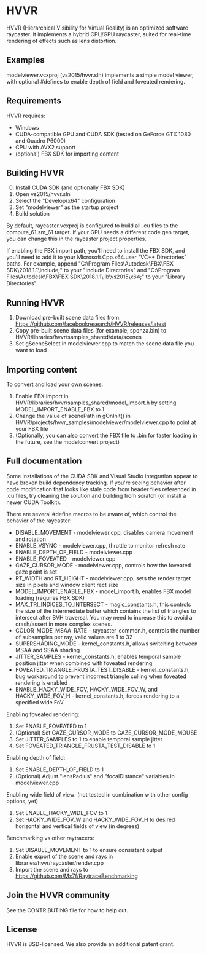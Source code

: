 # HVVR
HVVR (Hierarchical Visibility for Virtual Reality) is an optimized software raycaster. It implements a hybrid CPU/GPU raycaster, suited for real-time rendering of effects such as lens distortion.

## Examples
modelviewer.vcxproj (vs2015/hvvr.sln) implements a simple model viewer, with optional #defines to enable depth of field and foveated rendering.

## Requirements
HVVR requires:
* Windows
* CUDA-compatible GPU and CUDA SDK (tested on GeForce GTX 1080 and Quadro P6000)
* CPU with AVX2 support
* (optional) FBX SDK for importing content

## Building HVVR
0. Install CUDA SDK (and optionally FBX SDK)
1. Open vs2015/hvvr.sln
2. Select the "Develop/x64" configuration
3. Set "modelviewer" as the startup project
4. Build solution

By default, raycaster.vcxproj is configured to build all .cu files to the compute_61,sm_61 target. If your GPU needs a different code gen target, you can change this in the raycaster project properties.

If enabling the FBX import path, you'll need to install the FBX SDK, and you'll need to add it to your Microsoft.Cpp.x64.user "VC++ Directories" paths. For example, append "C:\Program Files\Autodesk\FBX\FBX SDK\2018.1.1\include;" to your "Include Directories" and "C:\Program Files\Autodesk\FBX\FBX SDK\2018.1.1\lib\vs2015\x64\;" to your "Library Directories".

## Running HVVR
1. Download pre-built scene data files from: https://github.com/facebookresearch/HVVR/releases/latest
2. Copy pre-built scene data files (for example, sponza.bin) to HVVR/libraries/hvvr/samples_shared/data/scenes
3. Set gSceneSelect in modelviewer.cpp to match the scene data file you want to load

## Importing content
To convert and load your own scenes:
1. Enable FBX import in HVVR/libraries/hvvr/samples_shared/model_import.h by setting MODEL_IMPORT_ENABLE_FBX to 1
2. Change the value of scenePath in gOnInit() in HVVR/projects/hvvr_samples/modelviewer/modelviewer.cpp to point at your FBX file
3. (Optionally, you can also convert the FBX file to .bin for faster loading in the future, see the modelconvert project)

## Full documentation
Some installations of the CUDA SDK and Visual Studio integration appear to have broken build dependency tracking. If you're seeing behavior after code modification that looks like stale code from header files referenced in .cu files, try cleaning the solution and building from scratch (or install a newer CUDA Toolkit).

There are several #define macros to be aware of, which control the behavior of the raycaster:
* DISABLE_MOVEMENT - modelviewer.cpp, disables camera movement and rotation
* ENABLE_VSYNC - modelviewer.cpp, throttle to monitor refresh rate
* ENABLE_DEPTH_OF_FIELD - modelviewer.cpp
* ENABLE_FOVEATED - modelviewer.cpp
* GAZE_CURSOR_MODE - modelviewer.cpp, controls how the foveated gaze point is set
* RT_WIDTH and RT_HEIGHT - modelviewer.cpp, sets the render target size in pixels and window client rect size
* MODEL_IMPORT_ENABLE_FBX - model_import.h, enables FBX model loading (requires FBX SDK)
* MAX_TRI_INDICES_TO_INTERSECT - magic_constants.h, this controls the size of the intermediate buffer which contains the list of triangles to intersect after BVH traversal. You may need to increase this to avoid a crash/assert in more complex scenes.
* COLOR_MODE_MSAA_RATE - raycaster_common.h, controls the number of subsamples per ray, valid values are 1 to 32
* SUPERSHADING_MODE - kernel_constants.h, allows switching between MSAA and SSAA shading
* JITTER_SAMPLES - kernel_constants.h, enables temporal sample position jitter when combined with foveated rendering
* FOVEATED_TRIANGLE_FRUSTA_TEST_DISABLE - kernel_constants.h, bug workaround to prevent incorrect triangle culling when foveated rendering is enabled
* ENABLE_HACKY_WIDE_FOV, HACKY_WIDE_FOV_W, and HACKY_WIDE_FOV_H - kernel_constants.h, forces rendering to a specified wide FoV

Enabling foveated rendering:
1. Set ENABLE_FOVEATED to 1
2. (Optional) Set GAZE_CURSOR_MODE to GAZE_CURSOR_MODE_MOUSE
3. Set JITTER_SAMPLES to 1 to enable temporal sample jitter
4. Set FOVEATED_TRIANGLE_FRUSTA_TEST_DISABLE to 1

Enabling depth of field:
1. Set ENABLE_DEPTH_OF_FIELD to 1
2. (Optional) Adjust "lensRadius" and "focalDistance" variables in modelviewer.cpp

Enabling wide field of view: (not tested in combination with other config options, yet)
1. Set ENABLE_HACKY_WIDE_FOV to 1
2. Set HACKY_WIDE_FOV_W and HACKY_WIDE_FOV_H to desired horizontal and vertical fields of view (in degrees)

Benchmarking vs other raytracers:
1. Set DISABLE_MOVEMENT to 1 to ensure consistent output
2. Enable export of the scene and rays in libraries/hvvr/raycaster/render.cpp
3. Import the scene and rays to https://github.com/Mx7f/RaytraceBenchmarking

## Join the HVVR community
See the CONTRIBUTING file for how to help out.

## License
HVVR is BSD-licensed. We also provide an additional patent grant.